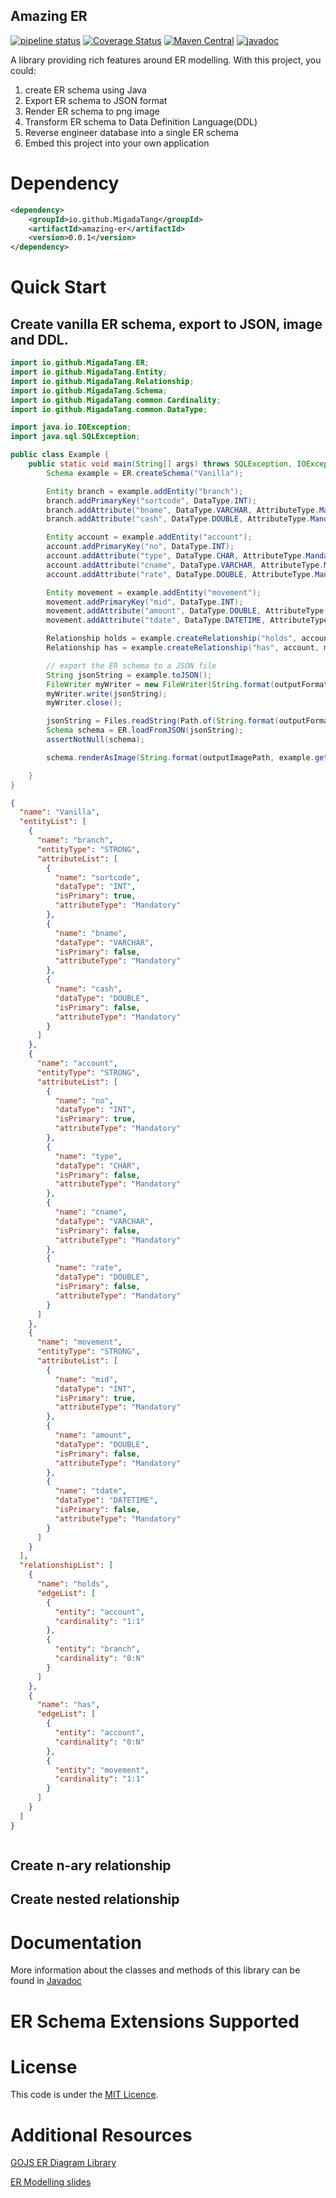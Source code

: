 Amazing ER
------

[![pipeline status](https://gitlab.doc.ic.ac.uk/g226002120/AmazingProject/badges/master/pipeline.svg)](https://gitlab.doc.ic.ac.uk/g226002120/AmazingProject/commits/master)
[![Coverage Status](https://gitlab.doc.ic.ac.uk/g226002120/AmazingProject/badges/master/coverage.svg)](https://gitlab.doc.ic.ac.uk/g226002120/AmazingProject/)
[![Maven Central](https://maven-badges.herokuapp.com/maven-central/io.github.MigadaTang/amazing-er/badge.svg?style=plastic)](https://maven-badges.herokuapp.com/maven-central/io.github.MigadaTang/amazing-er)
[![javadoc](https://javadoc.io/badge2/io.github.MigadaTang/amazing-er/javadoc.svg)](https://javadoc.io/doc/io.github.MigadaTang/amazing-er/)

A library providing rich features around ER modelling. With this project, you could:

1. create ER schema using Java
2. Export ER schema to JSON format
3. Render ER schema to png image
4. Transform ER schema to Data Definition Language(DDL)
5. Reverse engineer database into a single ER schema
6. Embed this project into your own application

# Dependency

```xml 
<dependency>
    <groupId>io.github.MigadaTang</groupId>
    <artifactId>amazing-er</artifactId>
    <version>0.0.1</version>
</dependency>
```

# Quick Start

## Create vanilla ER schema, export to JSON, image and DDL.

```java
import io.github.MigadaTang.ER;
import io.github.MigadaTang.Entity;
import io.github.MigadaTang.Relationship;
import io.github.MigadaTang.Schema;
import io.github.MigadaTang.common.Cardinality;
import io.github.MigadaTang.common.DataType;

import java.io.IOException;
import java.sql.SQLException;

public class Example {
    public static void main(String[] args) throws SQLException, IOException {
        Schema example = ER.createSchema("Vanilla");

        Entity branch = example.addEntity("branch");
        branch.addPrimaryKey("sortcode", DataType.INT);
        branch.addAttribute("bname", DataType.VARCHAR, AttributeType.Mandatory);
        branch.addAttribute("cash", DataType.DOUBLE, AttributeType.Mandatory);

        Entity account = example.addEntity("account");
        account.addPrimaryKey("no", DataType.INT);
        account.addAttribute("type", DataType.CHAR, AttributeType.Mandatory);
        account.addAttribute("cname", DataType.VARCHAR, AttributeType.Mandatory);
        account.addAttribute("rate", DataType.DOUBLE, AttributeType.Mandatory);

        Entity movement = example.addEntity("movement");
        movement.addPrimaryKey("mid", DataType.INT);
        movement.addAttribute("amount", DataType.DOUBLE, AttributeType.Mandatory);
        movement.addAttribute("tdate", DataType.DATETIME, AttributeType.Mandatory);

        Relationship holds = example.createRelationship("holds", account, branch, Cardinality.OneToOne, Cardinality.ZeroToMany);
        Relationship has = example.createRelationship("has", account, movement, Cardinality.ZeroToMany, Cardinality.OneToOne);

        // export the ER schema to a JSON file
        String jsonString = example.toJSON();
        FileWriter myWriter = new FileWriter(String.format(outputFormat, example.getName()));
        myWriter.write(jsonString);
        myWriter.close();

        jsonString = Files.readString(Path.of(String.format(outputFormat, example.getName())), Charset.defaultCharset());
        Schema schema = ER.loadFromJSON(jsonString);
        assertNotNull(schema);

        schema.renderAsImage(String.format(outputImagePath, example.getName()));

    }
}
```

```json
{
  "name": "Vanilla",
  "entityList": [
    {
      "name": "branch",
      "entityType": "STRONG",
      "attributeList": [
        {
          "name": "sortcode",
          "dataType": "INT",
          "isPrimary": true,
          "attributeType": "Mandatory"
        },
        {
          "name": "bname",
          "dataType": "VARCHAR",
          "isPrimary": false,
          "attributeType": "Mandatory"
        },
        {
          "name": "cash",
          "dataType": "DOUBLE",
          "isPrimary": false,
          "attributeType": "Mandatory"
        }
      ]
    },
    {
      "name": "account",
      "entityType": "STRONG",
      "attributeList": [
        {
          "name": "no",
          "dataType": "INT",
          "isPrimary": true,
          "attributeType": "Mandatory"
        },
        {
          "name": "type",
          "dataType": "CHAR",
          "isPrimary": false,
          "attributeType": "Mandatory"
        },
        {
          "name": "cname",
          "dataType": "VARCHAR",
          "isPrimary": false,
          "attributeType": "Mandatory"
        },
        {
          "name": "rate",
          "dataType": "DOUBLE",
          "isPrimary": false,
          "attributeType": "Mandatory"
        }
      ]
    },
    {
      "name": "movement",
      "entityType": "STRONG",
      "attributeList": [
        {
          "name": "mid",
          "dataType": "INT",
          "isPrimary": true,
          "attributeType": "Mandatory"
        },
        {
          "name": "amount",
          "dataType": "DOUBLE",
          "isPrimary": false,
          "attributeType": "Mandatory"
        },
        {
          "name": "tdate",
          "dataType": "DATETIME",
          "isPrimary": false,
          "attributeType": "Mandatory"
        }
      ]
    }
  ],
  "relationshipList": [
    {
      "name": "holds",
      "edgeList": [
        {
          "entity": "account",
          "cardinality": "1:1"
        },
        {
          "entity": "branch",
          "cardinality": "0:N"
        }
      ]
    },
    {
      "name": "has",
      "edgeList": [
        {
          "entity": "account",
          "cardinality": "0:N"
        },
        {
          "entity": "movement",
          "cardinality": "1:1"
        }
      ]
    }
  ]
}
```

```sql

```

## Create n-ary relationship

## Create nested relationship

# Documentation

More information about the classes and methods of this library can be found
in [Javadoc](https://www.javadoc.io/doc/io.github.MigadaTang/amazing-er/latest/index.html)

# ER Schema Extensions Supported

# License

This code is under the [MIT Licence](https://choosealicense.com/licenses/mit/).

# Additional Resources

[GOJS ER Diagram Library](https://gojs.net/latest/samples/entityRelationship.html)

[ER Modelling slides](https://www.doc.ic.ac.uk/~pjm/idb/lectures/idb-er-handout.pdf)